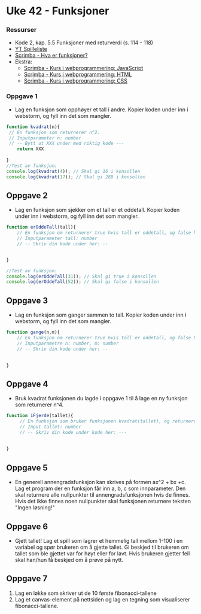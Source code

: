 # Uke 42 - Funksjoner

### Ressurser

- Kode 2, kap. 5.5 Funksjoner med returverdi (s. 114 - 118)
- [YT Spilleliste](https://www.youtube.com/watch?v=pbziQosyvQ0&list=PLJC9cL8YfNXqEIeA_PAvdpF5tIjPnX_3E)
- [Scrimba - Hva er funksjoner?](https://scrimba.com/p/pnnQQfk/cVGawSp)
- Ekstra:
    - [Scrimba - Kurs i webprogrammering: JavaScript](https://scrimba.com/playlist/pnnQQfk)
    - [Scrimba - Kurs i webprogrammering: HTML](https://scrimba.com/playlist/pa3ezuy)
    - [Scrimba - Kurs i webprogrammering: CSS](https://scrimba.com/playlist/pGQrYTk)
### Oppgave 1
- Lag en funksjon som opphøyer et tall i andre. Kopier koden under inn i webstorm, og fyll inn det som mangler.
```javascript
function kvadrat(n){
 // En funksjon som returnerer n^2.
 // Inputparameter n: number
 // -- Bytt ut XXX under med riktig kode ---
    return XXX
    
}
//Test av funksjon:
console.log(kvadrat(4)); // Skal gi 16 i konsollen
console.log(kvadrat(17)); // Skal gi 289 i konsollen
```

## Oppgave 2
- Lag en funksjon som sjekker om et tall er et oddetall. Kopier koden under inn i webstorm, og fyll inn det som mangler.

```javascript
function erOddeTall(tall){
    // En funksjon om returnerer true hvis tall er oddetall, og false hvis n er partall
    // Inputparameter tall: number
    // -- Skriv din kode under her: --


}

//Test av funksjon:
console.log(erOddeTall(31)); // Skal gi true i konsollen
console.log(erOddeTall(52)); // Skal gi false i konsollen
```

## Oppgave 3
- Lag en funksjon som ganger sammen to tall. Kopier koden under inn i webstorm, og fyll inn det som mangler.

```javascript
function gange(n,m){
    // En funksjon om returnerer true hvis tall er oddetall, og false hvis n er partall
    // Inputparametre n: number, m: number
    // -- Skriv din kode under her: --
    

}
```

## Oppgave 4
- Bruk kvadrat funksjonen du lagde i oppgave 1 til å lage en ny funksjon som returnerer n^4.

```javascript
function iFjerde(tallet){
     // En funksjon som bruker funksjonen kvadrat(tallet), og returnerer tallet^4.
     // Input tallet: number
     // -- Skriv din kode under kode her: ---
 
    
}
```

## Oppgave 5
- En generell annengradsfunksjon kan skrives på formen ax^2 + bx +c.
Lag et program der en funksjon får inn a, b, c som innparameter. Den skal returnere alle nullpunkter til annengradsfunksjonen hvis de finnes. Hvis det ikke finnes noen nullpunkter skal funksjonen returnere teksten "Ingen løsning!"


## Oppgave 6
- Gjett tallet! Lag et spill som lagrer et hemmelig tall mellom 1-100 i en variabel og spør brukeren om å gjette tallet. Gi beskjed til brukeren om tallet som ble gjettet var for høyt eller for lavt. Hvis brukeren gjetter feil skal han/hun få beskjed om å prøve på nytt.


## Oppgave 7

  1. Lag en løkke som skriver ut de 10 første fibonacci-tallene
  2. Lag et canvas-element på nettsiden og lag en tegning som visualiserer fibonacci-tallene.

